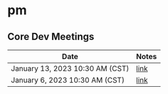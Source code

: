 # pm

## Core Dev Meetings

| Date                                | Notes                                                                                                           |
| ----------------------------------- | --------------------------------------------------------------------------------------------------------------- |
| January 13, 2023 10:30 AM (CST)     | [link](https://github.com/darwinia-network/pm/blob/main/notion-backup/Darwinia%20Core%20Dev%20Meeting%20Notes%205e94e37d12414534843fc38080c51bc9/2023-01-13%20Darwinia%20Core%20Dev%20Meeting%209698a009fbc04548a7178a5bbfd2a6e0.md) |
| January 6, 2023 10:30 AM (CST)      | [link](https://github.com/darwinia-network/pm/blob/main/notion-backup/Darwinia%20Core%20Dev%20Meeting%20Notes%205e94e37d12414534843fc38080c51bc9/2023-01-06%20Darwinia%20Core%20Dev%20Meeting%20ac4b89731b6648aeaf80cbe549eab59a.md) |
